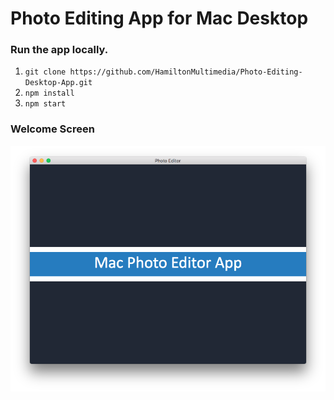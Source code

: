 # Photo Editing App for Mac Desktop

### Run the app locally.
1.  `git clone https://github.com/HamiltonMultimedia/Photo-Editing-Desktop-App.git`
2. `npm install`
3. `npm start`

### Welcome Screen
![](./images/mpe-screenshot.png)


